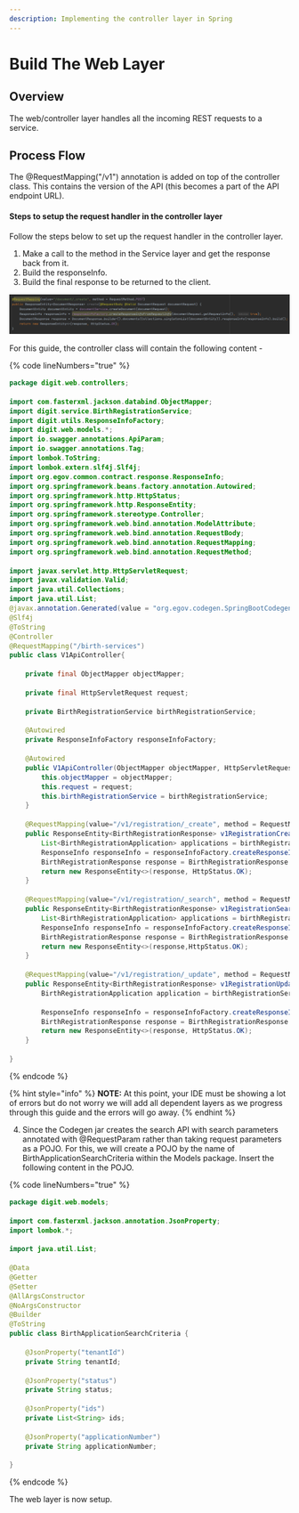```yaml
---
description: Implementing the controller layer in Spring
---
```


# Build The Web Layer

## **Overview**

The web/controller layer handles all the incoming REST requests to a service.

## **Process Flow**

The @RequestMapping("/v1") annotation is added on top of the controller class. This contains the version of the API (this becomes a part of the API endpoint URL).

#### **Steps to setup the request handler in the controller layer**

Follow the steps below to set up the request handler in the controller layer.

1. Make a call to the method in the Service layer and get the response back from it.
2. Build the responseInfo.
3. Build the final response to be returned to the client.

![Sample request handler in controller layer](<../../../../.gitbook/assets/image (62).png>)

For this guide, the controller class will contain the following content -

{% code lineNumbers="true" %}
```java
package digit.web.controllers;

import com.fasterxml.jackson.databind.ObjectMapper;
import digit.service.BirthRegistrationService;
import digit.utils.ResponseInfoFactory;
import digit.web.models.*;
import io.swagger.annotations.ApiParam;
import io.swagger.annotations.Tag;
import lombok.ToString;
import lombok.extern.slf4j.Slf4j;
import org.egov.common.contract.response.ResponseInfo;
import org.springframework.beans.factory.annotation.Autowired;
import org.springframework.http.HttpStatus;
import org.springframework.http.ResponseEntity;
import org.springframework.stereotype.Controller;
import org.springframework.web.bind.annotation.ModelAttribute;
import org.springframework.web.bind.annotation.RequestBody;
import org.springframework.web.bind.annotation.RequestMapping;
import org.springframework.web.bind.annotation.RequestMethod;

import javax.servlet.http.HttpServletRequest;
import javax.validation.Valid;
import java.util.Collections;
import java.util.List;
@javax.annotation.Generated(value = "org.egov.codegen.SpringBootCodegen", date = "2022-07-26T12:39:05.988+05:30")
@Slf4j
@ToString
@Controller
@RequestMapping("/birth-services")
public class V1ApiController{

    private final ObjectMapper objectMapper;

    private final HttpServletRequest request;

    private BirthRegistrationService birthRegistrationService;

    @Autowired
    private ResponseInfoFactory responseInfoFactory;

    @Autowired
    public V1ApiController(ObjectMapper objectMapper, HttpServletRequest request, BirthRegistrationService birthRegistrationService) {
        this.objectMapper = objectMapper;
        this.request = request;
        this.birthRegistrationService = birthRegistrationService;
    }

    @RequestMapping(value="/v1/registration/_create", method = RequestMethod.POST)
    public ResponseEntity<BirthRegistrationResponse> v1RegistrationCreatePost(@ApiParam(value = "Details for the new Birth Registration Application(s) + RequestInfo meta data." ,required=true )  @Valid @RequestBody BirthRegistrationRequest birthRegistrationRequest) {
        List<BirthRegistrationApplication> applications = birthRegistrationService.registerBtRequest(birthRegistrationRequest);
        ResponseInfo responseInfo = responseInfoFactory.createResponseInfoFromRequestInfo(birthRegistrationRequest.getRequestInfo(), true);
        BirthRegistrationResponse response = BirthRegistrationResponse.builder().birthRegistrationApplications(applications).responseInfo(responseInfo).build();
        return new ResponseEntity<>(response, HttpStatus.OK);
    }

    @RequestMapping(value="/v1/registration/_search", method = RequestMethod.POST)
    public ResponseEntity<BirthRegistrationResponse> v1RegistrationSearchPost(@RequestBody RequestInfoWrapper requestInfoWrapper, @Valid @ModelAttribute BirthApplicationSearchCriteria birthApplicationSearchCriteria) {
        List<BirthRegistrationApplication> applications = birthRegistrationService.searchBtApplications(requestInfoWrapper.getRequestInfo(), birthApplicationSearchCriteria);
        ResponseInfo responseInfo = responseInfoFactory.createResponseInfoFromRequestInfo(requestInfoWrapper.getRequestInfo(), true);
        BirthRegistrationResponse response = BirthRegistrationResponse.builder().birthRegistrationApplications(applications).responseInfo(responseInfo).build();
        return new ResponseEntity<>(response,HttpStatus.OK);
    }

    @RequestMapping(value="/v1/registration/_update", method = RequestMethod.POST)
    public ResponseEntity<BirthRegistrationResponse> v1RegistrationUpdatePost(@ApiParam(value = "Details for the new (s) + RequestInfo meta data." ,required=true )  @Valid @RequestBody BirthRegistrationRequest birthRegistrationRequest) {
        BirthRegistrationApplication application = birthRegistrationService.updateBtApplication(birthRegistrationRequest);

        ResponseInfo responseInfo = responseInfoFactory.createResponseInfoFromRequestInfo(birthRegistrationRequest.getRequestInfo(), true);
        BirthRegistrationResponse response = BirthRegistrationResponse.builder().birthRegistrationApplications(Collections.singletonList(application)).responseInfo(responseInfo).build();
        return new ResponseEntity<>(response, HttpStatus.OK);
    }

}

```
{% endcode %}

{% hint style="info" %}
**NOTE:** At this point, your IDE must be showing a lot of errors but do not worry we will add all dependent layers as we progress through this guide and the errors will go away.
{% endhint %}

4. Since the Codegen jar creates the search API with search parameters annotated with @RequestParam rather than taking request parameters as a POJO. For this, we will create a POJO by the name of BirthApplicationSearchCriteria within the Models package. Insert the following content in the POJO.

{% code lineNumbers="true" %}
```java
package digit.web.models;

import com.fasterxml.jackson.annotation.JsonProperty;
import lombok.*;

import java.util.List;

@Data
@Getter
@Setter
@AllArgsConstructor
@NoArgsConstructor
@Builder
@ToString
public class BirthApplicationSearchCriteria {

    @JsonProperty("tenantId")
    private String tenantId;

    @JsonProperty("status")
    private String status;

    @JsonProperty("ids")
    private List<String> ids;

    @JsonProperty("applicationNumber")
    private String applicationNumber;

}
```
{% endcode %}

The web layer is now setup.
